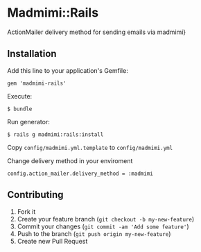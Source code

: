 # Madmimi::Rails

ActionMailer delivery method for sending emails via madmimi}

## Installation

Add this line to your application's Gemfile:

    gem 'madmimi-rails'

Execute:

    $ bundle
    
Run generator:

    $ rails g madmimi:rails:install
    
Copy ```config/madmimi.yml.template``` to ```config/madmimi.yml```

Change delivery method in your enviroment

    config.action_mailer.delivery_method = :madmimi
    
## Contributing

1. Fork it
2. Create your feature branch (`git checkout -b my-new-feature`)
3. Commit your changes (`git commit -am 'Add some feature'`)
4. Push to the branch (`git push origin my-new-feature`)
5. Create new Pull Request
